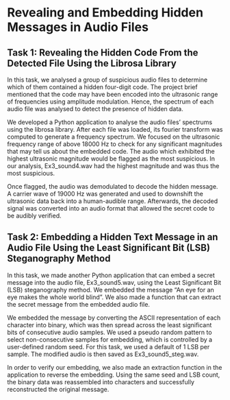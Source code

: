 # Revealing and Embedding Hidden Messages in Audio Files

## Task 1: Revealing the Hidden Code From the Detected File Using the Librosa Library
In this task, we analysed a group of suspicious audio files to determine which of them contained a hidden four-digit code. The project brief mentioned that the code may have been encoded into the ultrasonic range of frequencies using amplitude modulation. Hence, the spectrum of each audio file was analysed to detect the presence of hidden data. 

We developed a Python application to analyse the audio files’ spectrums using the librosa library. After each file was loaded, its fourier transform was computed to generate a frequency spectrum. We focused on the ultrasonic frequency range of above 18000 Hz to check for any significant magnitudes that may tell us about the embedded code. The audio which exhibited the highest ultrasonic magnitude would be flagged as the most suspicious. In our analysis, Ex3_sound4.wav had the highest magnitude and was thus the most suspicious.

Once flagged, the audio was demodulated to decode the hidden message. A carrier wave of 19000 Hz was generated and used to downshift the ultrasonic data back into a human-audible range. Afterwards, the decoded signal was converted into an audio format that allowed the secret code to be audibly verified.

## Task 2: Embedding a Hidden Text Message in an Audio File Using the Least Significant Bit (LSB) Steganography Method
In this task, we made another Python application that can embed a secret message into the audio file, Ex3_sound5.wav, using the Least Significant Bit (LSB) steganography method. We embedded the message “An eye for an eye makes the whole world blind”. We also made a function that can extract the secret message from the embedded audio file.

We embedded the message by converting the ASCII representation of each character into binary, which was then spread across the least significant bits of consecutive audio samples. We used a pseudo random pattern to select non-consecutive samples for embedding, which is controlled by a user-defined random seed. For this task, we used a default of 1 LSB per sample. The modified audio is then saved as Ex3_sound5_steg.wav.

In order to verify our embedding, we also made an extraction function in the application to reverse the embedding. Using the same seed and LSB count, the binary data was reassembled into characters and successfully reconstructed the original message. 